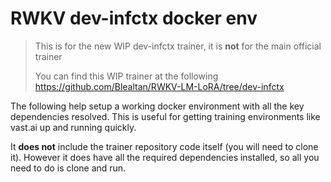 # RWKV dev-infctx docker env

> This is for the new WIP dev-infctx trainer, it is **not** for the main official trainer
>
> You can find this WIP trainer at the following
> https://github.com/Blealtan/RWKV-LM-LoRA/tree/dev-infctx

The following help setup a working docker environment with all the key dependencies resolved.
This is useful for getting training environments like vast.ai up and running quickly.

It **does not** include the trainer repository code itself (you will need to clone it).
However it does have all the required dependencies installed, so all you need to do is clone and run.